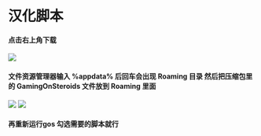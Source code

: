 

汉化脚本
===================================

#### 点击右上角下载
![](https://github.com/fbh45/shuoming/raw/master/tupian/QQ%E6%88%AA%E5%9B%BE20200225172955.png) 
#### 文件资源管理器输入 %appdata% 后回车会出现 Roaming 目录  然后把压缩包里的 GamingOnSteroids 文件放到 Roaming 里面 
![](https://github.com/fbh45/shuoming/raw/master/tupian/QQ%E6%88%AA%E5%9B%BE20200225173209.png) 
![](https://github.com/fbh45/shuoming/raw/master/tupian/QQ%E6%88%AA%E5%9B%BE20200225173947.png) 
#### 再重新运行gos 勾选需要的脚本就行
